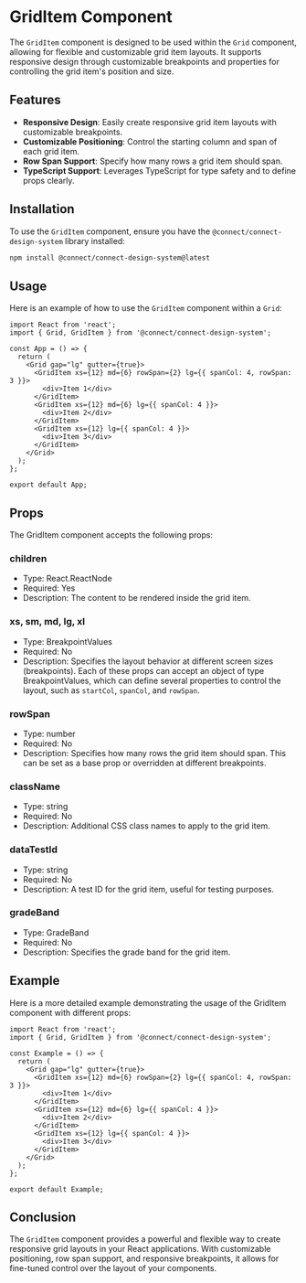 # GridItem Component

The `GridItem` component is designed to be used within the `Grid` component, allowing for flexible and customizable grid item layouts. It supports responsive design through customizable breakpoints and properties for controlling the grid item's position and size.

## Features

- **Responsive Design**: Easily create responsive grid item layouts with customizable breakpoints.
- **Customizable Positioning**: Control the starting column and span of each grid item.
- **Row Span Support**: Specify how many rows a grid item should span.
- **TypeScript Support**: Leverages TypeScript for type safety and to define props clearly.

## Installation

To use the `GridItem` component, ensure you have the `@connect/connect-design-system` library installed:

```bash
npm install @connect/connect-design-system@latest
```

## Usage

Here is an example of how to use the `GridItem` component within a `Grid`:

```tsx
import React from 'react';
import { Grid, GridItem } from '@connect/connect-design-system';

const App = () => {
  return (
    <Grid gap="lg" gutter={true}>
      <GridItem xs={12} md={6} rowSpan={2} lg={{ spanCol: 4, rowSpan: 3 }}>
        <div>Item 1</div>
      </GridItem>
      <GridItem xs={12} md={6} lg={{ spanCol: 4 }}>
        <div>Item 2</div>
      </GridItem>
      <GridItem xs={12} lg={{ spanCol: 4 }}>
        <div>Item 3</div>
      </GridItem>
    </Grid>
  );
};

export default App;
```

## Props

The GridItem component accepts the following props:

### children

- Type: React.ReactNode
- Required: Yes
- Description: The content to be rendered inside the grid item.

### xs, sm, md, lg, xl

- Type: BreakpointValues
- Required: No
- Description: Specifies the layout behavior at different screen sizes (breakpoints). Each of these props can accept an object of type BreakpointValues, which can define several properties to control the layout, such as `startCol`, `spanCol`, and `rowSpan`.

### rowSpan

- Type: number
- Required: No
- Description: Specifies how many rows the grid item should span. This can be set as a base prop or overridden at different breakpoints.

### className

- Type: string
- Required: No
- Description: Additional CSS class names to apply to the grid item.

### dataTestId

- Type: string
- Required: No
- Description: A test ID for the grid item, useful for testing purposes.

### gradeBand

- Type: GradeBand
- Required: No
- Description: Specifies the grade band for the grid item.

## Example

Here is a more detailed example demonstrating the usage of the GridItem component with different props:

```tsx
import React from 'react';
import { Grid, GridItem } from '@connect/connect-design-system';

const Example = () => {
  return (
    <Grid gap="lg" gutter={true}>
      <GridItem xs={12} md={6} rowSpan={2} lg={{ spanCol: 4, rowSpan: 3 }}>
        <div>Item 1</div>
      </GridItem>
      <GridItem xs={12} md={6} lg={{ spanCol: 4 }}>
        <div>Item 2</div>
      </GridItem>
      <GridItem xs={12} lg={{ spanCol: 4 }}>
        <div>Item 3</div>
      </GridItem>
    </Grid>
  );
};

export default Example;
```

## Conclusion

The `GridItem` component provides a powerful and flexible way to create responsive grid layouts in your React applications. With customizable positioning, row span support, and responsive breakpoints, it allows for fine-tuned control over the layout of your components.

